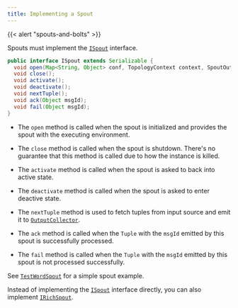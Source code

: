 ```yaml
---
title: Implementing a Spout
---
```


{{< alert "spouts-and-bolts" >}}

Spouts must implement the [`ISpout`](/api/org/apache/heron/api/spout/ISpout.html) interface.

```java
public interface ISpout extends Serializable {
  void open(Map<String, Object> conf, TopologyContext context, SpoutOutputCollector collector);
  void close();
  void activate();
  void deactivate();
  void nextTuple();
  void ack(Object msgId);
  void fail(Object msgId);
}
```

* The `open` method is called when the spout is initialized and provides the
spout with the executing environment.

* The `close` method is called when the spout is shutdown. There's no guarantee
that this method is called due to how the instance is killed.

* The `activate` method is called when the spout is asked to back into active
state.

* The `deactivate` method is called when the spout is asked to enter deactive
state.

* The `nextTuple` method is used to fetch tuples from input source and emit it
to [`OutputCollector`](/api/org/apache/heron/api/bolt/).

* The `ack` method is called when the `Tuple` with the `msgId` emitted by this
spout is successfully processed.

* The `fail` method is called when the `Tuple` with the `msgId` emitted by this
spout is not processed successfully.

See [`TestWordSpout`](https://github.org/apache/heron/blob/master/examples/src/java/org/apache/heron/examples/api/spout/TestWordSpout.java) for a simple spout example.

Instead of implementing the [`ISpout`](/api/org/apache/heron/api/spout/ISpout.html) interface directly, you can also implement [`IRichSpout`](/api/org/apache/heron/api/spout/IRichSpout.html).
